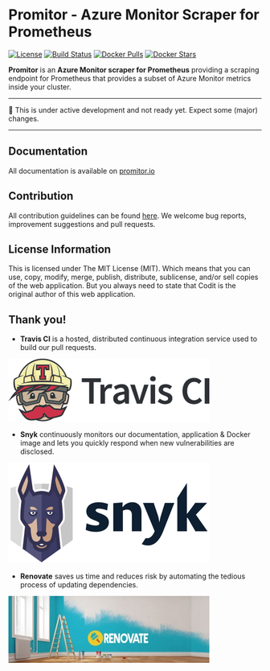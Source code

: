 # Promitor - Azure Monitor Scraper for Prometheus 
[![License](https://img.shields.io/github/license/mashape/apistatus.svg&style=flat-square)](./LICENSE) [![Build Status](https://travis-ci.com/tomkerkhove/promitor.svg?branch=master)](https://travis-ci.com/tomkerkhove/promitor) [![Docker Pulls](https://img.shields.io/docker/pulls/tomkerkhove/promitor-scraper.svg&style=flat-square)](https://hub.docker.com/r/tomkerkhove/promitor-scraper/) 
[![Docker Stars](https://img.shields.io/docker/stars/tomkerkhove/promitor-scraper.svg&style=flat-square)](https://hub.docker.com/r/tomkerkhove/promitor-scraper/)


**Promitor** is an **Azure Monitor scraper for Prometheus** providing a scraping endpoint for Prometheus that provides a subset of Azure Monitor metrics inside your cluster.

----------------------------

:rotating_light: This is under active development and not ready yet. Expect some (major) changes.

----------------------------

## Documentation
All documentation is available on [promitor.io](https://promitor.io)

## Contribution
All contribution guidelines can be found [here](./.github/CONTRIBUTING.md). We welcome bug reports, improvement suggestions and pull requests.

## License Information
This is licensed under The MIT License (MIT). Which means that you can use, copy, modify, merge, publish, distribute, sublicense, and/or sell copies of the web application. But you always need to state that Codit is the original author of this web application.

## Thank you!

- **Travis CI** is a hosted, distributed continuous integration service used to build our pull requests.

![Travis CI](./media/travis-ci-black.png)

- **Snyk** continuously monitors our documentation, application & Docker image and lets you quickly respond when new vulnerabilities are disclosed.

![Snyk](./media/snyk-dark.png)

- **Renovate** saves us time and reduces risk by automating the tedious process of updating dependencies.

![Renovate](./media/renovate.jpg)

